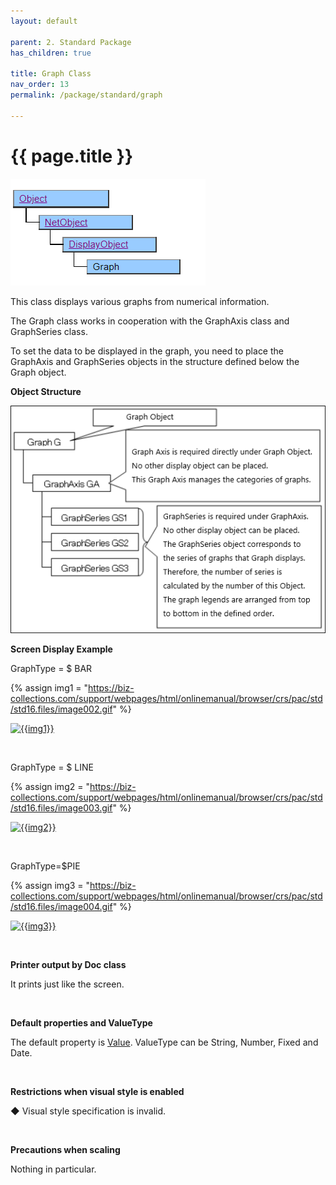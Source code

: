 ```yaml
---
layout: default

parent: 2. Standard Package
has_children: true

title: Graph Class
nav_order: 13
permalink: /package/standard/graph

---
```


# {{ page.title }}

<a href="/img/Package/Standard-Graph.PNG" target="_blank">
<img src="/img/Package/Standard-Graph.PNG" alt="login image"></a>

This class displays various graphs from numerical information.

 

The Graph class works in cooperation with the GraphAxis class and GraphSeries class.

To set the data to be displayed in the graph, you need to place the GraphAxis and GraphSeries objects in the structure defined below the Graph object.

**Object Structure**

<a href="/img/Package/Standard-ObjectStructure.PNG" target="_blank">
<img src="/img/Package/Standard-ObjectStructure.PNG" alt="login image"></a>

**Screen Display Example**


GraphType = $ BAR


{% assign img1 = "https://biz-collections.com/support/webpages/html/onlinemanual/browser/crs/pac/std/std16.files/image002.gif" %}

<a href="{{ img1 }}" target="_blank"> <img src="{{ img1 }}" alt="{{img1}}"></a>

<br>

GraphType = $ LINE

{% assign img2 = "https://biz-collections.com/support/webpages/html/onlinemanual/browser/crs/pac/std/std16.files/image003.gif" %}

<a href="{{ img2 }}" target="_blank"> <img src="{{ img2 }}" alt="{{img2}}"></a>

<br>

GraphType=$PIE

{% assign img3 = "https://biz-collections.com/support/webpages/html/onlinemanual/browser/crs/pac/std/std16.files/image004.gif" %}

<a href="{{ img3 }}" target="_blank"> <img src="{{ img3 }}" alt="{{img3}}"></a>

<br>

**Printer output by Doc class**


It prints just like the screen. 

<br>

**Default properties and ValueType**
 

The default property is <a href="/package/standard/form/properties/value">Value</a>. ValueType can be String, Number, Fixed and Date.

<br>

**Restrictions when visual style is enabled**

◆ Visual style specification is invalid.

<br>

**Precautions when scaling** 

Nothing in particular.



